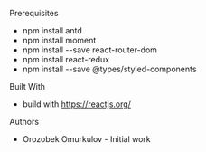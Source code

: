 Prerequisites
 -  npm install antd
 -  npm install moment
 -  npm install --save react-router-dom
 -  npm install react-redux 
 -  npm install --save @types/styled-components

Built With
- build with https://reactjs.org/

Authors
- Orozobek Omurkulov - Initial work


